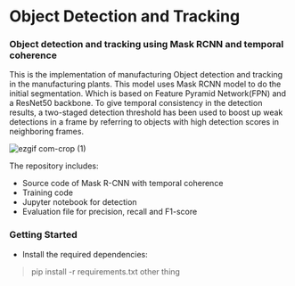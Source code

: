 # Object Detection and Tracking
### Object detection and tracking using Mask RCNN and temporal coherence 
This is the implementation of manufacturing Object detection and tracking in the manufacturing plants. This model uses Mask RCNN model to do the initial segmentation. Which is based on Feature Pyramid Network(FPN) and a ResNet50 backbone. To give temporal consistency in the detection results, a two-staged detection threshold has been used to boost up weak detections in a frame by referring to objects with high detection scores in neighboring frames.


![ezgif com-crop (1)](https://user-images.githubusercontent.com/40798690/57718148-4a6bab00-7642-11e9-9903-309df505b236.gif)

The repository includes:
* Source code of Mask R-CNN with temporal coherence
* Training code
* Jupyter notebook for detection
* Evaluation file for precision, recall and F1-score

### Getting Started
* Install the required dependencies:
> pip install -r requirements.txt 
other thing
